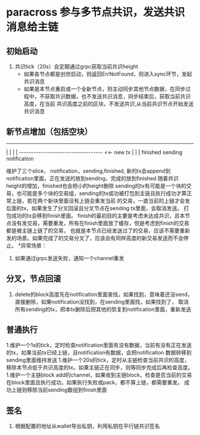# paracross 参与多节点共识，发送共识消息给主链

## 初始启动
 1. 共识tick（20s）会定期通过grpc获取当前共识height
    * 如果各节点都是创世启动，则返回ErrNotFound，则进入sync环节，发起共识消息
    * 如果是本节点重启或一个全新节点，则主动同步其他节点数据，在同步过程中，不获取共识数据，也不发送共识消息，同步结束后，获取当前共识高度，在当前
      共识高度之前的区块，不发送共识,从当前共识节点开始发送共识消息

## 新节点增加（包括空块）
   -----------------------------------
   |         |           |            |
   ----------------------------------- <<- new tx
   |         |           |
   finished  sending     notification

   维护了三个slice， notification，sending,finished, 新的tx会append到notification里面，正在发送的放到sending，完成的放到finished
   随着共识height的增加，finished也会把小的height删除
   sending的tx有可能是一个块的交易，也可能是多个块的交易组，sending的tx成功被打包到主链且执行成功才算正常上链，若在两个新块里面没有上链会重发当前
   的交易，一直当前的上链才会发后面的tx，如果发生了分叉回滚且分叉节点在sending tx里面，会取消发送。
   打包成功的tx会移到finish里面。
   finish的最初目的主要是考虑未达成共识，且本节点没有发交易，需要重发，所有在finish里面放了缓存，但是考虑到finish的交易都是被主链上链了的交易，
   也就是本节点已经发送过了的交易，应该不需要重新发的场景。如果完成了的交易分叉了，应该会有同样高度的新交易发送而不会停止。
   *异常场景：
   1. 如果通过grpc发送失败，通知一个channel重发

## 分叉，节点回滚
 1. delete的block高度先在notification里面查找，如果找到，意味着还没send，直接删除，如果notification没找到，在sending里面找，如果找到了，
    取消所有sending的tx，把本tx删除后把其他的恢复到notification里面，重新发送

## 普通执行
 1.维护一个1s的tick，定时检查notification里面有没有数据，当前有没有正在发送的tx，如果当前tx已经上链，且notification有数据，会把notification
   数据转移到sending里面维持发送
 1.维护一个20s的tick，定时从主链检查当前共识的高度，移除本节点低于共识高度的tx。如果主链正在同步，则等同步完成后再检查高度。
 1.维护一个主链block add的channel，如果收到主链block，检查是否当前的交易在block里面且执行成功，如果执行失败或pack，都不算上链，都需要重发。
   成功上链则移除当前sending数组到finish里面

## 签名
 1. 根据配置的地址从wallet导出私钥，利用私钥在平行链共识签名
